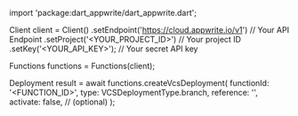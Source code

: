 import 'package:dart_appwrite/dart_appwrite.dart';

Client client = Client()
    .setEndpoint('https://cloud.appwrite.io/v1') // Your API Endpoint
    .setProject('<YOUR_PROJECT_ID>') // Your project ID
    .setKey('<YOUR_API_KEY>'); // Your secret API key

Functions functions = Functions(client);

Deployment result = await functions.createVcsDeployment(
    functionId: '<FUNCTION_ID>',
    type: VCSDeploymentType.branch,
    reference: '<REFERENCE>',
    activate: false, // (optional)
);
